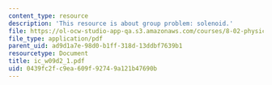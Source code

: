 ```yaml
---
content_type: resource
description: 'This resource is about group problem: solenoid.'
file: https://ol-ocw-studio-app-qa.s3.amazonaws.com/courses/8-02-physics-ii-electricity-and-magnetism-spring-2007/0439fc2fc9ea609f92749a121b47690b_ic_w09d2_1.pdf
file_type: application/pdf
parent_uid: ad9d1a7e-98d0-b1ff-318d-13ddbf7639b1
resourcetype: Document
title: ic_w09d2_1.pdf
uid: 0439fc2f-c9ea-609f-9274-9a121b47690b
---
```

